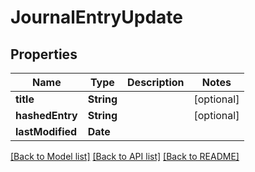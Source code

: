 # JournalEntryUpdate

## Properties
Name | Type | Description | Notes
------------ | ------------- | ------------- | -------------
**title** | **String** |  | [optional] 
**hashedEntry** | **String** |  | [optional] 
**lastModified** | **Date** |  | 

[[Back to Model list]](../README.md#documentation-for-models) [[Back to API list]](../README.md#documentation-for-api-endpoints) [[Back to README]](../README.md)


